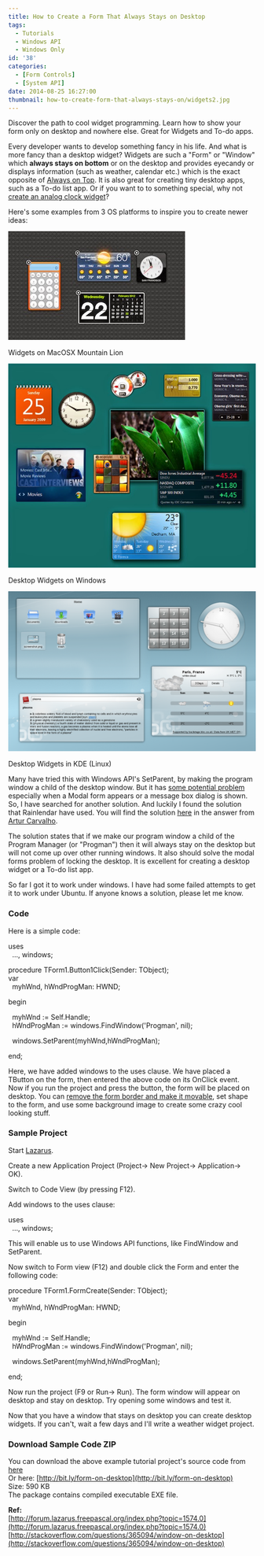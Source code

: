 ```yaml
---
title: How to Create a Form That Always Stays on Desktop
tags:
  - Tutorials
  - Windows API
  - Windows Only
id: '38'
categories:
  - [Form Controls]
  - [System API]
date: 2014-08-25 16:27:00
thumbnail: how-to-create-form-that-always-stays-on/widgets2.jpg
---
```


Discover the path to cool widget programming. Learn how to show your form only on desktop and nowhere else. Great for Widgets and To-do apps.
<!-- more -->
  
  
Every developer wants to develop something fancy in his life. And what is more fancy than a desktop widget? Widgets are such a "Form" or "Window" which **always stays on bottom** or on the desktop and provides eyecandy or displays information (such as weather, calendar etc.) which is the exact opposite of [Always on Top](http://lazplanet.blogspot.com/2014/01/always-on-top-lazarus-form.html). It is also great for creating tiny desktop apps, such as a To-do list app. Or if you want to to something special, why not [create an analog clock widget](http://lazplanet.blogspot.com/2014/06/how-to-make-simple-analog-clock.html)?  
  
Here's some examples from 3 OS platforms to inspire you to create newer ideas:  
  

![Desktop widgets](how-to-create-form-that-always-stays-on/widgets1.jpg "Desktop widgets")

Widgets on MacOSX Mountain Lion

  

![Desktop widgets on Windows](how-to-create-form-that-always-stays-on/widgets2.jpg "Desktop widgets on Windows")

Desktop Widgets on Windows

  

![KDE Desktop Widgets](how-to-create-form-that-always-stays-on/widgets3.png "KDE Desktop Widgets")

Desktop Widgets in KDE (Linux)

  
  
  
Many have tried this with Windows API's SetParent, by making the program window a child of the desktop window. But it has [some potential problem](http://blogs.msdn.com/b/oldnewthing/archive/2004/02/24/79212.aspx) especially when a Modal form appears or a message box dialog is shown. So, I have searched for another solution. And luckily I found the solution that Rainlendar have used. You will find the solution [here](http://stackoverflow.com/questions/365094/window-on-desktop) in the answer from [Artur Carvalho](http://stackoverflow.com/users/1013/artur-carvalho).  
  
  
The solution states that if we make our program window a child of the Program Manager (or "Progman") then it will always stay on the desktop but will not come up over other running windows. It also should solve the modal forms problem of locking the desktop. It is excellent for creating a desktop widget or a To-do list app.  
  
So far I got it to work under windows. I have had some failed attempts to get it to work under Ubuntu. If anyone knows a solution, please let me know.  
  

### Code

  
Here is a simple code:  
  

uses  
  ..., windows;  
  
procedure TForm1.Button1Click(Sender: TObject);  
var  
  myhWnd, hWndProgMan: HWND;  
  
begin  
  
  myhWnd := Self.Handle;  
  hWndProgMan := windows.FindWindow('Progman', nil);  
  
  windows.SetParent(myhWnd,hWndProgMan);  
  
end;

  
Here, we have added windows to the uses clause. We have placed a TButton on the form, then entered the above code on its OnClick event. Now if you run the project and press the button, the form will be placed on desktop. You can [remove the form border and make it movable](http://lazplanet.blogspot.com/2013/06/dragging-form-by-its-body.html), set shape to the form, and use some background image to create some crazy cool looking stuff.  
  
  

### Sample Project

  
Start [Lazarus](http://lazarus.freepascal.org/).  
  
Create a new Application Project (Project-> New Project-> Application-> OK).  
  
  
Switch to Code View (by pressing F12).  
  
Add windows to the uses clause:  
  

uses  
  ..., windows;

  
This will enable us to use Windows API functions, like FindWindow and SetParent.  
  
Now switch to Form view (F12) and double click the Form and enter the following code:  
  

procedure TForm1.FormCreate(Sender: TObject);  
var  
  myhWnd, hWndProgMan: HWND;  
  
begin  
  
  myhWnd := Self.Handle;  
  hWndProgMan := windows.FindWindow('Progman', nil);  
  
  windows.SetParent(myhWnd,hWndProgMan);  
  
end;

  
Now run the project (F9 or Run-> Run). The form window will appear on desktop and stay on desktop. Try opening some windows and test it.  
  
Now that you have a window that stays on desktop you can create desktop widgets. If you can't, wait a few days and I'll write a weather widget project.  
  

### Download Sample Code ZIP

You can download the above example tutorial project's source code from [here](https://www.dropbox.com/s/oobn0w8nyjwlhom/Form-on-desktop.zip?dl=1)  
Or here: [http://bit.ly/form-on-desktop](http://bit.ly/form-on-desktop)  
Size: 590 KB  
The package contains compiled executable EXE file.  
  
**Ref:**  
[http://forum.lazarus.freepascal.org/index.php?topic=1574.0](http://forum.lazarus.freepascal.org/index.php?topic=1574.0)  
[http://stackoverflow.com/questions/365094/window-on-desktop](http://stackoverflow.com/questions/365094/window-on-desktop)